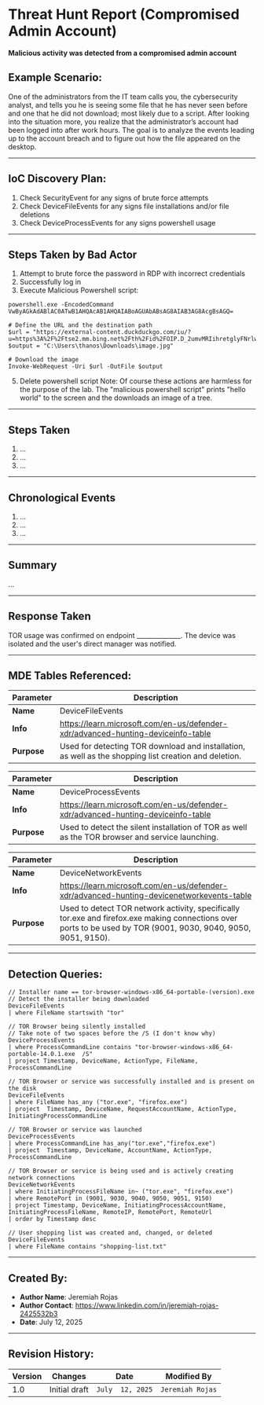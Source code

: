 # Threat Hunt Report (Compromised Admin Account)
**Malicious activity was detected from a compromised admin account**

## Example Scenario:
One of the administrators from the IT team calls you, the cybersecurity analyst, and tells you he is seeing some file that he has never seen before and one that he did not download; most likely due to a script. After looking into the situation more, you realize that the administrator’s account had been logged into after work hours. The goal is to analyze the events leading up to the account breach and to figure out how the file appeared on the desktop.

---

## IoC Discovery Plan:
1. Check SecurityEvent for any signs of brute force attempts
2. Check DeviceFileEvents for any signs file installations and/or file deletions
3. Check DeviceProcessEvents for any signs powershell usage

---
## Steps Taken by Bad Actor
1. Attempt to brute force the password in RDP with incorrect credentials
2. Successfully log in
3. Execute Malicious Powershell script: 
```
powershell.exe -EncodedCommand VwByAGkAdABlAC0ATwB1AHQAcAB1AHQAIABoAGUAbABsAG8AIAB3AG8AcgBsAGQ=

# Define the URL and the destination path
$url = "https://external-content.duckduckgo.com/iu/?u=https%3A%2F%2Ftse2.mm.bing.net%2Fth%2Fid%2FOIP.D_2umvMRIihretglyFNrlwHaEK%3Fr%3D0%26pid%3DApi&f=1&ipt=c3186ebe04803f74c7321aa6f7a1ddc64ab70f005e924506bd045c0c41df2737&ipo=images"
$output = "C:\Users\thanos\Downloads\image.jpg"

# Download the image
Invoke-WebRequest -Uri $url -OutFile $output
```
5. Delete powershell script 
Note: Of course these actions are harmless for the purpose of the lab. The "malicious powershell script" prints "hello world" to the screen and the downloads an image of a tree.

---

## Steps Taken

1. ...
2. ...
3. ...

---

## Chronological Events

1. ...
2. ...
3. ...

---

## Summary

...

---

## Response Taken
TOR usage was confirmed on endpoint ______________. The device was isolated and the user's direct manager was notified.

---

## MDE Tables Referenced:
| **Parameter**       | **Description**                                                              |
|---------------------|------------------------------------------------------------------------------|
| **Name**| DeviceFileEvents|
| **Info**|https://learn.microsoft.com/en-us/defender-xdr/advanced-hunting-deviceinfo-table|
| **Purpose**| Used for detecting TOR download and installation, as well as the shopping list creation and deletion. |

| **Parameter**       | **Description**                                                              |
|---------------------|------------------------------------------------------------------------------|
| **Name**| DeviceProcessEvents|
| **Info**|https://learn.microsoft.com/en-us/defender-xdr/advanced-hunting-deviceinfo-table|
| **Purpose**| Used to detect the silent installation of TOR as well as the TOR browser and service launching.|

| **Parameter**       | **Description**                                                              |
|---------------------|------------------------------------------------------------------------------|
| **Name**| DeviceNetworkEvents|
| **Info**|https://learn.microsoft.com/en-us/defender-xdr/advanced-hunting-devicenetworkevents-table|
| **Purpose**| Used to detect TOR network activity, specifically tor.exe and firefox.exe making connections over ports to be used by TOR (9001, 9030, 9040, 9050, 9051, 9150).|

---

## Detection Queries:
```kql
// Installer name == tor-browser-windows-x86_64-portable-(version).exe
// Detect the installer being downloaded
DeviceFileEvents
| where FileName startswith "tor"

// TOR Browser being silently installed
// Take note of two spaces before the /S (I don't know why)
DeviceProcessEvents
| where ProcessCommandLine contains "tor-browser-windows-x86_64-portable-14.0.1.exe  /S"
| project Timestamp, DeviceName, ActionType, FileName, ProcessCommandLine

// TOR Browser or service was successfully installed and is present on the disk
DeviceFileEvents
| where FileName has_any ("tor.exe", "firefox.exe")
| project  Timestamp, DeviceName, RequestAccountName, ActionType, InitiatingProcessCommandLine

// TOR Browser or service was launched
DeviceProcessEvents
| where ProcessCommandLine has_any("tor.exe","firefox.exe")
| project  Timestamp, DeviceName, AccountName, ActionType, ProcessCommandLine

// TOR Browser or service is being used and is actively creating network connections
DeviceNetworkEvents
| where InitiatingProcessFileName in~ ("tor.exe", "firefox.exe")
| where RemotePort in (9001, 9030, 9040, 9050, 9051, 9150)
| project Timestamp, DeviceName, InitiatingProcessAccountName, InitiatingProcessFileName, RemoteIP, RemotePort, RemoteUrl
| order by Timestamp desc

// User shopping list was created and, changed, or deleted
DeviceFileEvents
| where FileName contains "shopping-list.txt"
```

---

## Created By:
- **Author Name**: Jeremiah Rojas
- **Author Contact**: https://www.linkedin.com/in/jeremiah-rojas-2425532b3
- **Date**: July 12, 2025

---

## Revision History:
| **Version** | **Changes**                   | **Date**         | **Modified By**   |
|-------------|-------------------------------|------------------|-------------------|
| 1.0         | Initial draft                  | `July  12, 2025`  | `Jeremiah Rojas`   
